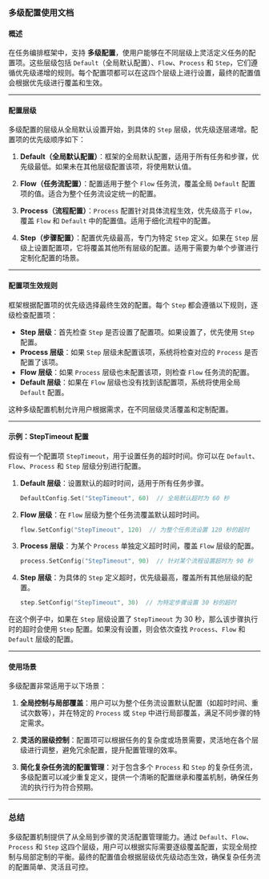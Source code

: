### 多级配置使用文档

#### 概述

在任务编排框架中，支持 **多级配置**，使用户能够在不同层级上灵活定义任务的配置项。这些层级包括 `Default`（全局默认配置）、`Flow`、`Process` 和 `Step`，它们遵循优先级递增的规则。每个配置项都可以在这四个层级上进行设置，最终的配置值会根据优先级进行覆盖和生效。

---

#### 配置层级

多级配置的层级从全局默认设置开始，到具体的 `Step` 层级，优先级逐层递增。配置项的优先级顺序如下：

1. **Default（全局默认配置）**：框架的全局默认配置，适用于所有任务和步骤，优先级最低。如果未在其他层级配置该项，将使用默认值。

2. **Flow（任务流配置）**：配置适用于整个 `Flow` 任务流，覆盖全局 `Default` 配置项的值。适合为整个任务流设定统一的配置。

3. **Process（流程配置）**：`Process` 配置针对具体流程生效，优先级高于 `Flow`，覆盖 `Flow` 和 `Default` 中的配置值。适用于细化流程中的配置。

4. **Step（步骤配置）**：配置优先级最高，专门为特定 `Step` 定义。如果在 `Step` 层级上设置配置项，它将覆盖其他所有层级的配置。适用于需要为单个步骤进行定制化配置的场景。

---

#### 配置项生效规则

框架根据配置项的优先级选择最终生效的配置。每个 `Step` 都会遵循以下规则，逐级检查配置项：

- **Step 层级**：首先检查 `Step` 是否设置了配置项。如果设置了，优先使用 `Step` 配置。
- **Process 层级**：如果 `Step` 层级未配置该项，系统将检查对应的 `Process` 是否配置了该项。
- **Flow 层级**：如果 `Process` 层级也未配置该项，则检查 `Flow` 任务流的配置。
- **Default 层级**：如果在 `Flow` 层级也没有找到该配置项，系统将使用全局 `Default` 配置。

这种多级配置机制允许用户根据需求，在不同层级灵活覆盖和定制配置。

---

#### 示例：StepTimeout 配置

假设有一个配置项 `StepTimeout`，用于设置任务的超时时间。你可以在 `Default`、`Flow`、`Process` 和 `Step` 层级分别进行配置。

1. **Default 层级**：设置默认的超时时间，适用于所有任务步骤。

   ```go
   DefaultConfig.Set("StepTimeout", 60)  // 全局默认超时为 60 秒
   ```

2. **Flow 层级**：在 `Flow` 层级为整个任务流覆盖默认超时时间。

   ```go
   flow.SetConfig("StepTimeout", 120)  // 为整个任务流设置 120 秒的超时
   ```

3. **Process 层级**：为某个 `Process` 单独定义超时时间，覆盖 `Flow` 层级的配置。

   ```go
   process.SetConfig("StepTimeout", 90)  // 针对某个流程设置超时为 90 秒
   ```

4. **Step 层级**：为具体的 `Step` 定义超时，优先级最高，覆盖所有其他层级的配置。

   ```go
   step.SetConfig("StepTimeout", 30)  // 为特定步骤设置 30 秒的超时
   ```

在这个例子中，如果在 `Step` 层级设置了 `StepTimeout` 为 30 秒，那么该步骤执行时的超时会使用 `Step` 配置。如果没有设置，则会依次查找 `Process`、`Flow` 和 `Default` 层级的配置。

---

#### 使用场景

多级配置非常适用于以下场景：

1. **全局控制与局部覆盖**：用户可以为整个任务流设置默认配置（如超时时间、重试次数等），并在特定的 `Process` 或 `Step` 中进行局部覆盖，满足不同步骤的特定需求。

2. **灵活的层级控制**：配置项可以根据任务的复杂度或场景需要，灵活地在各个层级进行调整，避免冗余配置，提升配置管理的效率。

3. **简化复杂任务流的配置管理**：对于包含多个 `Process` 和 `Step` 的复杂任务流，多级配置可以减少重复定义，提供一个清晰的配置继承和覆盖机制，确保任务流的执行行为符合预期。

---

### 总结

多级配置机制提供了从全局到步骤的灵活配置管理能力。通过 `Default`、`Flow`、`Process` 和 `Step` 这四个层级，用户可以根据实际需要逐级覆盖配置，实现全局控制与局部定制的平衡。最终的配置值会根据层级优先级动态生效，确保复杂任务流的配置简单、灵活且可控。